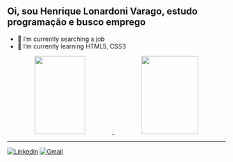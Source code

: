 ## Oi, sou Henrique Lonardoni Varago, estudo programação e busco emprego


- 🔎  I’m currently searching a job
- 📖  I’m currently learning HTML5, CSS3

<div align="center">
  <a href="https://github.com/HenriqueLonardoniVarago">
  <img height="180em" width="48%" src="https://github-readme-stats.vercel.app/api?username=HenriqueLonardoniVarago&show_icons=true&theme=highcontrast&include_all_commits=true&count_private=true"/>
  <img height="180em" width="51%" src="https://github-readme-stats.vercel.app/api/top-langs/?username=HenriqueLonardoniVarago&layout=compact&langs_count=7&theme=highcontrast"/>
</div>
 
<hr/>
  
 <div>
  <a href="https://www.linkedin.com/in/henrique-lonardoni-varago-212140223/" target="_blank"><img src="https://img.shields.io/badge/LinkedIn-0077B5?style=for-the-badge&logo=linkedin&logoColor=white" alt="Linkedin"/></a>
  <a href="https://mail.google.com/mail/u/0/?tab=rm#inbox" target="_blank"><img src="https://img.shields.io/badge/Gmail-D14836?style=for-the-badge&logo=gmail&logoColor=white" alt="Gmail" alt="Gmail"/></a>
  </div>
